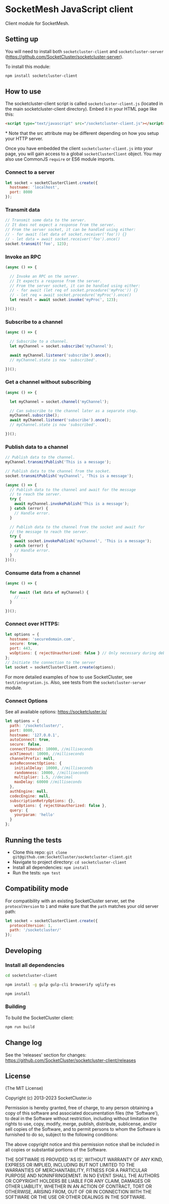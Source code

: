 SocketMesh JavaScript client
======

Client module for SocketMesh.

## Setting up

You will need to install both ```socketcluster-client``` and ```socketcluster-server``` (https://github.com/SocketCluster/socketcluster-server).

To install this module:
```bash
npm install socketcluster-client
```

## How to use

The socketcluster-client script is called `socketcluster-client.js` (located in the main socketcluster-client directory).
Embed it in your HTML page like this:
```html
<script type="text/javascript" src="/socketcluster-client.js"></script>
```
\* Note that the src attribute may be different depending on how you setup your HTTP server.

Once you have embedded the client `socketcluster-client.js` into your page, you will gain access to a global `socketClusterClient` object.
You may also use CommonJS `require` or ES6 module imports.

### Connect to a server

```js
let socket = socketClusterClient.create({
  hostname: 'localhost',
  port: 8000
});
```

### Transmit data

```js
// Transmit some data to the server.
// It does not expect a response from the server.
// From the server socket, it can be handled using either:
// - for await (let data of socket.receiver('foo')) {}
// - let data = await socket.receiver('foo').once()
socket.transmit('foo', 123);
```

### Invoke an RPC

```js
(async () => {

  // Invoke an RPC on the server.
  // It expects a response from the server.
  // From the server socket, it can be handled using either:
  // - for await (let req of socket.procedure('myProc')) {}
  // - let req = await socket.procedure('myProc').once()
  let result = await socket.invoke('myProc', 123);

})();
```

### Subscribe to a channel

```js
(async () => {

  // Subscribe to a channel.
  let myChannel = socket.subscribe('myChannel');

  await myChannel.listener('subscribe').once();
  // myChannel.state is now 'subscribed'.

})();
```

### Get a channel without subscribing

```js
(async () => {

  let myChannel = socket.channel('myChannel');

  // Can subscribe to the channel later as a separate step.
  myChannel.subscribe();
  await myChannel.listener('subscribe').once();
  // myChannel.state is now 'subscribed'.

})();
```

### Publish data to a channel

```js
// Publish data to the channel.
myChannel.transmitPublish('This is a message');

// Publish data to the channel from the socket.
socket.transmitPublish('myChannel', 'This is a message');

(async () => {
  // Publish data to the channel and await for the message
  // to reach the server.
  try {
    await myChannel.invokePublish('This is a message');
  } catch (error) {
    // Handle error.
  }

  // Publish data to the channel from the socket and await for
  // the message to reach the server.
  try {
    await socket.invokePublish('myChannel', 'This is a message');
  } catch (error) {
    // Handle error.
  }
})();
```

### Consume data from a channel

```js
(async () => {

  for await (let data of myChannel) {
    // ...
  }

})();
```

### Connect over HTTPS:

```js
let options = {
  hostname: 'securedomain.com',
  secure: true,
  port: 443,
  wsOptions: { rejectUnauthorized: false } // Only necessary during debug if using a self-signed certificate
};
// Initiate the connection to the server
let socket = socketClusterClient.create(options);
```

For more detailed examples of how to use SocketCluster, see `test/integration.js`.
Also, see tests from the `socketcluster-server` module.

### Connect Options

See all available options: https://socketcluster.io/

```js
let options = {
  path: '/socketcluster/',
  port: 8000,
  hostname: '127.0.0.1',
  autoConnect: true,
  secure: false,
  connectTimeout: 10000, //milliseconds
  ackTimeout: 10000, //milliseconds
  channelPrefix: null,
  autoReconnectOptions: {
    initialDelay: 10000, //milliseconds
    randomness: 10000, //milliseconds
    multiplier: 1.5, //decimal
    maxDelay: 60000 //milliseconds
  },
  authEngine: null,
  codecEngine: null,
  subscriptionRetryOptions: {},
	wsOptions: { rejectUnauthorized: false },
  query: {
    yourparam: 'hello'
  }
};
```

## Running the tests

- Clone this repo: `git clone git@github.com:SocketCluster/socketcluster-client.git`
- Navigate to project directory: `cd socketcluster-client`
- Install all dependencies: `npm install`
- Run the tests: `npm test`

## Compatibility mode

For compatibility with an existing SocketCluster server, set the `protocolVersion` to `1` and make sure that the `path` matches your old server path:

```js
let socket = socketClusterClient.create({
  protocolVersion: 1,
  path: '/socketcluster/'
});
```

## Developing

### Install all dependencies

```bash
cd socketcluster-client

npm install -g gulp gulp-cli browserify uglify-es

npm install
```

### Building

To build the SocketCluster client:

```bash
npm run build
```

## Change log

See the 'releases' section for changes: https://github.com/SocketCluster/socketcluster-client/releases

## License

(The MIT License)

Copyright (c) 2013-2023 SocketCluster.io

Permission is hereby granted, free of charge, to any person obtaining a copy of this software and associated documentation files (the 'Software'), to deal in the Software without restriction, including without limitation the rights to use, copy, modify, merge, publish, distribute, sublicense, and/or sell copies of the Software, and to permit persons to whom the Software is furnished to do so, subject to the following conditions:

The above copyright notice and this permission notice shall be included in all copies or substantial portions of the Software.

THE SOFTWARE IS PROVIDED 'AS IS', WITHOUT WARRANTY OF ANY KIND, EXPRESS OR IMPLIED, INCLUDING BUT NOT LIMITED TO THE WARRANTIES OF MERCHANTABILITY, FITNESS FOR A PARTICULAR PURPOSE AND NONINFRINGEMENT. IN NO EVENT SHALL THE AUTHORS OR COPYRIGHT HOLDERS BE LIABLE FOR ANY CLAIM, DAMAGES OR OTHER LIABILITY, WHETHER IN AN ACTION OF CONTRACT, TORT OR OTHERWISE, ARISING FROM, OUT OF OR IN CONNECTION WITH THE SOFTWARE OR THE USE OR OTHER DEALINGS IN THE SOFTWARE.
